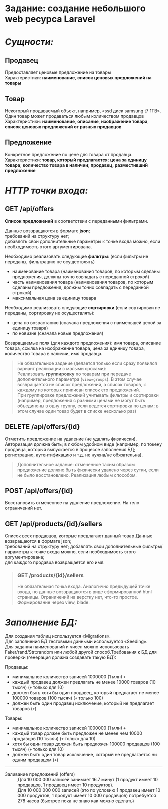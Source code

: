 # Задание: создание небольшого web ресурса Laravel
# _Сущности:_
## Продавец
Предоставляет ценовые предложение на товары  
Характеристики: **наименование**, **список ценовых предложений на товары**
## Товар
Некоторый продаваемый объект, например, «ssd диск samsung t7 1TB». Один товар может продаваться любым количеством продавцов  
Характеристики: **наименование**, **описание**, **изображение товара**, **список ценовых предложений от разных продавцов**
## Предложение
Конкретное предложение по цене для товара от продавца.  
Характеристики: **товар, который предлагается**; **цена за единицу товара**; **количество товара в наличии**; **продавец, разместивший предложение**
# _HTTP точки входа:_
## GET /api/offers
**Список предложений** в соответствии с переданными фильтрами.

Данные возвращаются в формате **json**;  
требований на структуру нет;  
добавлять свои дополнительные параметры к точке входа можно, если необходимость этого аргументирована.

Необходимо реализовать следующие **фильтры**:
(если фильтры не переданы, фильтрацию не осуществлять)
- наименование товара (наименования товаров, по которым сделаны предложения, должны точно совпадать с переданной строкой)
- часть наименования товара (наименования товаров, по которым сделаны предложения, должны точно совпадать с переданной строкой)
- максимальная цена за единицу товара

Необходимо реализовать следующие **сортировки** (если сортировки не переданы, сортировку не осуществлять):
- цена по возрастанию (сначала предложения с наименьшей ценой за единицу товара)
- по новизне (сначала новые предложения)

Возвращаемые поля (для каждого предложения):
имя товара,
описание товара,
ссылка на изображение товара,
цена за единицу товара,
количество товара в наличии,
имя продавца.

>Не обязательное задание (делается только если сразу появился вариант реализации с малыми сроками):  
Реализовать **группировку** по товарам при передаче дополнительного параметра (`view=groups`). В этом случае возвращается не список предложений, а список товаров, к каждому из которых приписан список его предложений.  
При группировке предложений учитывать фильтры и сортировки (например, предложения с разными ценами не могут быть объединены в одну группу, если ведется сортировка по ценам; в этом случае один товар будет в списке несколько раз)

## DELETE /api/offers/{id}
Отметить предложение на удаление (не удалять физически). Авторизация должна быть; в любом удобном виде (например, по токену продавца, который выпускается в процессе заполнения БД; регистрацию, аутентификацию и т.д. не нужна/не обязательна).
>Дополнительное задание: отмеченное таким образом предложение должно быть физически удалено через сутки, если не было восстановлено. Реализация любым способом.

## POST /api/offers/{id}
Восстановить отмеченное на удаление предложение. На тело ограничений нет.

## GET /api/products/{id}/sellers
Список всех продавцов, которые предлагают данный товар
Данные возвращаются в формате json;  
требований на структуру нет; добавлять свои дополнительные фильтры/параметры к точке входа можно, если необходимость этого аргументирована;  
для каждого продавца возвращается его имя.


>### GET /products/{id}/sellers  
> Не обязательная точка входа. Аналогично предыдущей точке входа, но данные возвращаются в виде сформированной html страницы. Ограничений на верстку нет, что-то простое. Формирование через view, blade.

# _Заполнение БД:_
Для создания таблиц используется «Migrations».  
Для заполнения БД тестовыми данными используется «Seeding».  
Для задания наименований и чисел можно использовать Faker/rand/Str::random или любой другой способ.Требования к БД для проверки (генерация должна создавать такую БД):

Продавцы:
- минимальное количество записей 1000000 (1 млн) `+`
- каждый продавец должен предлагать не менее 10000 товаров (10 тысяч) (`+` только для 10)
- должен быть хотя бы один продавец, который предлагает не менее 100000 товаров (100 тысяч) (`+` только 100)
- должен быть один продавец исключение, который не предлагает товаров (`+`)

Товары:
- минимальное количество записей 1000000 (1 млн) `+`
- каждый товар должен быть предложен не менее чем 10000 продавцов (10 тысяч) (`+` только для 10)
- хотя бы один товар должен быть предложен 100000 продавцов (100 тысяч) (`+` только для 10)
- должен быть один товар исключение, который не предлагается ни одним продавцом (`+`)

___

<dl>
<dt>Заливание предложений (offers)</dt> 
<dd>Для 10 000 000 записей занимает 16.7 минут (1 продукт имеет 10 продавцов, 1 продавец имеет 10 продуктов).</dd>
<dd>Для 10 000 000 000 записей (это по условию 1 продавец имеет 10 000 продуктов, 1 продукт имеет 10 000 продавцов) потребуется 278 часов (быстрее пока не знаю как можно сделать)</dd>
</dl>
